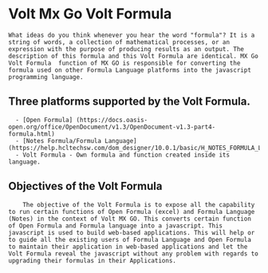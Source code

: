 # Volt Mx Go Volt Formula

    What ideas do you think whenever you hear the word "formula"? It is a string of words, a collection of mathematical processes, or an expression with the purpose of producing results as an output. The description of this formula and this Volt Formula are identical. MX Go Volt Formula  function of MX GO is responsible for converting the formula used on other Formula Language platforms into the javascript programming language.


    
## Three platforms supported by the Volt Formula. 

      - [Open Formula] (https://docs.oasis-open.org/office/OpenDocument/v1.3/OpenDocument-v1.3-part4-formula.html)
      - [Notes Formula/Formula Language] (https://help.hcltechsw.com/dom_designer/10.0.1/basic/H_NOTES_FORMULA_LANGUAGE.html)
      - Volt Formula - Own formula and function created inside its language.




## Objectives of the Volt Formula

        The objective of the Volt Formula is to expose all the capability to run certain functions of Open Formula (excel) and Formula Language (Notes) in the context of Volt MX GO. This converts certain function of Open Formula and Formula language into a javascript. This javascript is used to build web-based applications. This will help or to guide all the existing users of Formula Language and Open Formula to maintain their application in web-based applications and let the Volt Formula reveal the javascript without any problem with regards to upgrading their formulas in their Applications.

        


